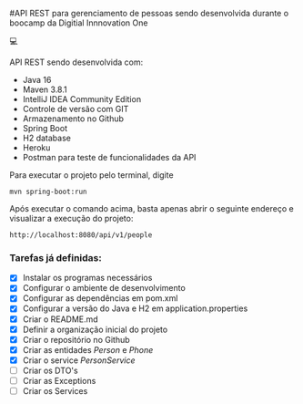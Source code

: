 #API REST para gerenciamento de pessoas sendo desenvolvida durante o boocamp da Digitial Innnovation One

:computer:

API REST sendo desenvolvida com:

- Java 16
- Maven 3.8.1  
- IntelliJ IDEA Community Edition
- Controle de versão com GIT
- Armazenamento no Github   
- Spring Boot
- H2 database
- Heroku
- Postman para teste de funcionalidades da API

Para executar o projeto pelo terminal, digite

```shell script
mvn spring-boot:run 
```

Após executar o comando acima, basta apenas abrir o seguinte endereço e visualizar a execução do projeto:

```
http://localhost:8080/api/v1/people
```

### Tarefas já definidas:

- [x] Instalar os programas necessários
- [x] Configurar o ambiente de desenvolvimento
- [x] Configurar as dependências em pom.xml
- [x] Configurar a versão do Java e H2 em application.properties
- [x] Criar o README.md
- [x] Definir a organização inicial do projeto 
- [x] Criar o repositório no Github
- [x] Criar as entidades *Person* e *Phone*
- [x] Criar o service *PersonService*
- [ ] Criar os DTO's
- [ ] Criar as Exceptions
- [ ] Criar os Services
